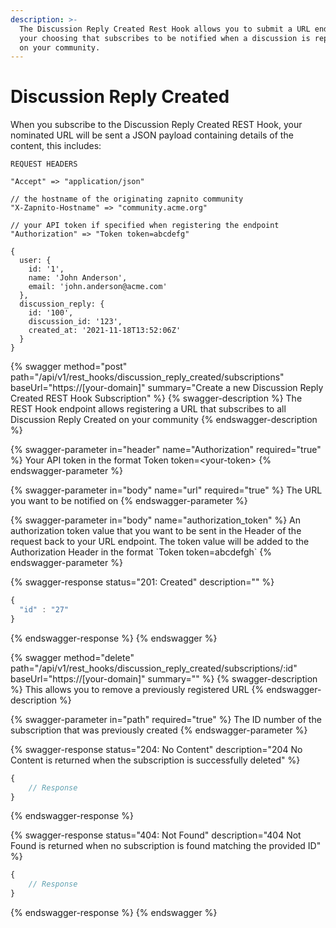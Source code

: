 ```yaml
---
description: >-
  The Discussion Reply Created Rest Hook allows you to submit a URL endpoint of
  your choosing that subscribes to be notified when a discussion is replied to
  on your community.
---
```


# Discussion Reply Created

When you subscribe to the Discussion Reply Created REST Hook, your nominated URL will be sent a JSON payload containing details of the content, this includes:

```
REQUEST HEADERS
 
"Accept" => "application/json"

// the hostname of the originating zapnito community
"X-Zapnito-Hostname" => "community.acme.org" 

// your API token if specified when registering the endpoint
"Authorization" => "Token token=abcdefg" 
```

```
{
  user: {
    id: '1',
    name: 'John Anderson',
    email: 'john.anderson@acme.com'
  },
  discussion_reply: {
    id: '100',
    discussion_id: '123',
    created_at: '2021-11-18T13:52:06Z'
  }
}
```

{% swagger method="post" path="/api/v1/rest_hooks/discussion_reply_created/subscriptions" baseUrl="https://[your-domain]" summary="Create a new Discussion Reply Created REST Hook Subscription" %}
{% swagger-description %}
The REST Hook endpoint allows registering a URL that subscribes to all Discussion Reply Created on your community
{% endswagger-description %}

{% swagger-parameter in="header" name="Authorization" required="true" %}
Your API token in the format Token token=\<your-token>
{% endswagger-parameter %}

{% swagger-parameter in="body" name="url" required="true" %}
The URL you want to be notified on
{% endswagger-parameter %}

{% swagger-parameter in="body" name="authorization_token" %}
An authorization token value that you want to be sent in the Header of the request back to your URL endpoint.   The token value will be added to the Authorization Header in the format \`Token token=abcdefgh\`
{% endswagger-parameter %}

{% swagger-response status="201: Created" description="" %}
```javascript
{
  "id" : "27"
}
```
{% endswagger-response %}
{% endswagger %}

{% swagger method="delete" path="/api/v1/rest_hooks/discussion_reply_created/subscriptions/:id" baseUrl="https://[your-domain]" summary="" %}
{% swagger-description %}
This allows you to remove a previously registered URL
{% endswagger-description %}

{% swagger-parameter in="path" required="true" %}
The ID number of the subscription that was previously created
{% endswagger-parameter %}

{% swagger-response status="204: No Content" description="204 No Content is returned when the subscription is successfully deleted" %}
```javascript
{
    // Response
}
```
{% endswagger-response %}

{% swagger-response status="404: Not Found" description="404 Not Found is returned when no subscription is found matching the provided ID" %}
```javascript
{
    // Response
}
```
{% endswagger-response %}
{% endswagger %}
